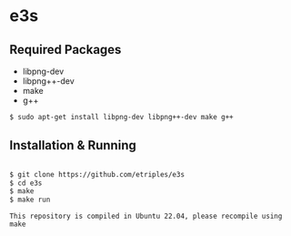 # e3s

## Required Packages
* libpng-dev
* libpng++-dev
* make
* g++

```bash
$ sudo apt-get install libpng-dev libpng++-dev make g++
```

## Installation & Running
```bash

$ git clone https://github.com/etriples/e3s
$ cd e3s
$ make
$ make run
```
`This repository is compiled in Ubuntu 22.04, please recompile using make`
